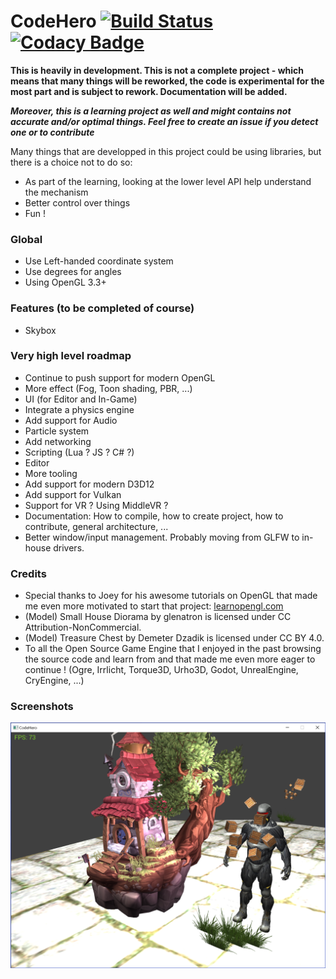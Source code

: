 # CodeHero [![Build Status](https://travis-ci.org/pierrefourgeaud/CodeHero.svg?branch=master)](https://travis-ci.org/pierrefourgeaud/CodeHero) [![Codacy Badge](https://api.codacy.com/project/badge/Grade/3b78a40ffb444b9690e7579b36d59dec)](https://www.codacy.com/app/pierrefourgeaud/CodeHero?utm_source=github.com&amp;utm_medium=referral&amp;utm_content=pierrefourgeaud/CodeHero&amp;utm_campaign=Badge_Grade)

**This is heavily in development. This is not a complete project - which means that many things will be reworked, the code is experimental for the most part and is subject to rework. Documentation will be added.**

**_Moreover, this is a learning project as well and might contains not accurate and/or optimal things. Feel free to create an issue if you detect one or to contribute_**

Many things that are developped in this project could be using libraries, but there is a choice not
to do so:
  * As part of the learning, looking at the lower level API help understand the mechanism
  * Better control over things
  * Fun !

### Global

* Use Left-handed coordinate system
* Use degrees for angles
* Using OpenGL 3.3+

### Features (to be completed of course)
* Skybox

### Very high level roadmap
* Continue to push support for modern OpenGL
* More effect (Fog, Toon shading, PBR, ...)
* UI (for Editor and In-Game)
* Integrate a physics engine
* Add support for Audio
* Particle system
* Add networking
* Scripting (Lua ? JS ? C# ?)
* Editor
* More tooling
* Add support for modern D3D12
* Add support for Vulkan
* Support for VR ? Using MiddleVR ?
* Documentation: How to compile, how to create project, how to contribute, general architecture, ...
* Better window/input management. Probably moving from GLFW to in-house drivers.

### Credits

* Special thanks to Joey for his awesome tutorials on OpenGL that made me even more motivated to start that project: [learnopengl.com](https://learnopengl.com)
* (Model) Small House Diorama by glenatron is licensed under CC Attribution-NonCommercial.
* (Model) Treasure Chest by Demeter Dzadik is licensed under CC BY 4.0.
* To all the Open Source Game Engine that I enjoyed in the past browsing the source code and learn from and that made me even more eager to continue ! (Ogre, Irrlicht, Torque3D, Urho3D, Godot, UnrealEngine, CryEngine, ...)

### Screenshots

![First screenshot of progress](./screenshots/ss_codehero1.png)